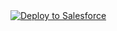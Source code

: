 <a href="https://githubsfdeploy.herokuapp.com?owner=sxctest&repo=src">
  <img alt="Deploy to Salesforce"
       src="https://raw.githubusercontent.com/afawcett/githubsfdeploy/master/deploy.png">
</a>
